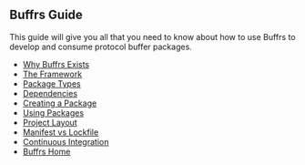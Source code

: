 ## Buffrs Guide

This guide will give you all that you need to know about how to use
Buffrs to develop and consume protocol buffer packages.

* [Why Buffrs Exists](./why-buffrs-exists.md)
* [The Framework](./the-framework.md)
* [Package Types](./package-types.md)
* [Dependencies](./dependencies.md)
* [Creating a Package](./creating-a-package.md)
* [Using Packages](./using-packages.md)
* [Project Layout](./project-layout.md)
* [Manifest vs Lockfile](./manifest-vs-lockfile.md)
* [Continuous Integration](./continuous-integration.md)
* [Buffrs Home](./buffrs-home.md)
